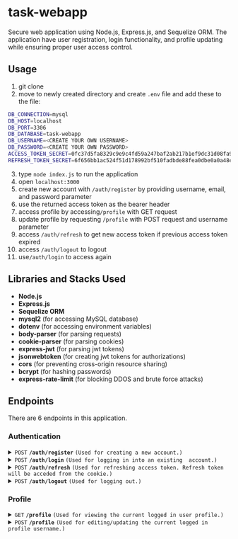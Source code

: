 
# task-webapp

Secure web application using Node.js, Express.js, and Sequelize ORM. The application have user registration, login functionality, and profile updating while ensuring proper user access control.
## Usage
1. git clone
2. move to newly created directory and create `.env` file and add these to the file:

```bash
DB_CONNECTION=mysql
DB_HOST=localhost
DB_PORT=3306
DB_DATABASE=task-webapp
DB_USERNAME=<CREATE YOUR OWN USERNAME>
DB_PASSWORD=<CREATE YOUR OWN PASSWORD>
ACCESS_TOKEN_SECRET=0fc37d5fa8329c9e9c4fd59a247baf2ab217b1ef9dc31d08fa934b5eb170fc22
REFRESH_TOKEN_SECRET=6f656bb1ac524f51d178992bf510fadbde88fea0dbe0a0a48e2a297f043d9e48
```

3. type `node index.js` to run the application
4. open `localhost:3000`
5. create new account with `/auth/register` by providing username, email, and password parameter
6. use the returned access token as the bearer header
7. access profile by accessing`/profile` with GET request
8. update profile by requesting `/profile` with POST request and username parameter
9. access `/auth/refresh` to get new access token if previous access token expired
10. access `/auth/logout` to logout
10. use`/auth/login` to access again
## Libraries and Stacks Used

- **Node.js**
- **Express.js**
- **Sequelize ORM**
- **mysql2** (for accessing MySQL database)
- **dotenv** (for accessing environment variables)
- **body-parser** (for parsing requests)
- **cookie-parser** (for parsing cookies)
- **express-jwt** (for parsing jwt tokens)
- **jsonwebtoken** (for creating jwt tokens for authorizations)
- **cors** (for preventing cross-origin resource sharing)
- **bcrypt** (for hashing passwords)
- **express-rate-limit** (for blocking DDOS and brute force attacks)

## Endpoints
There are 6 endpoints in this application.

### Authentication

<details>
 <summary><code>POST</code> <code><b>/auth/register</b></code> <code>(Used for creating a new account.)</code></summary>

##### Parameters

> | name      |  type     | data type               | description                                                           |
> |-----------|-----------|-------------------------|-----------------------------------------------------------------------|
> | username      |  required | String   | only alphanumeric, length from 3 to 32.  |
> | email      |  required | String   | N/A  |
> | password      |  required | String   | password must be at least 6 characters, must contain at least 1 alphabet, 1 number and 1 special character. 32 characters max.  |


##### Responses

> | http code     | content-type                      | response                                                            |
> |---------------|-----------------------------------|---------------------------------------------------------------------|
> | `201`         | `application/json`        | `{"accessToken": "eyJhbGciO..."}`                                |
> | `406`         | `text/html;charset=utf-8`                | `Password not strong enough`                            |    
> | `406`         | `text/html;charset=utf-8`        | `Not Acceptable`                                |   
> | `406`         | `text/html;charset=utf-8`         | `Email already exists`                                                                |
> 
</details>
<details>
 <summary><code>POST</code> <code><b>/auth/login</b></code> <code>(Used for logging in into an existing  account.)</code></summary>

##### Parameters

> | name      |  type     | data type               | description                                                           |
> |-----------|-----------|-------------------------|-----------------------------------------------------------------------|
> | email      |  required | String   | N/A  |
> | password      |  required | String   | N/A  |


##### Responses

> | http code     | content-type                      | response                                                            |
> |---------------|-----------------------------------|---------------------------------------------------------------------|
> | `201`         | `application/json`        | `{"accessToken": "eyJhbGciO..."}`                                |
> | `406`         | `text/html;charset=utf-8`                | `Email or password is incorrect`                            |
> 
</details>
<details>
 <summary><code>POST</code> <code><b>/auth/refresh</b></code> <code>(Used for refreshing access token. Refresh token will be acceded from the cookie.)</code></summary>

##### Parameters

> None

##### Responses

> | http code     | content-type                      | response                                                            |
> |---------------|-----------------------------------|---------------------------------------------------------------------|
> | `201`         | `application/json`        | `{"accessToken": "eyJhbGciO..."}`                                |
> | `406`         | `text/html;charset=utf-8`                | `Unauthorized`                            |
> 
</details>
<details>
 <summary><code>POST</code> <code><b>/auth/logout</b></code> <code>(Used for logging out.)</code></summary>

##### Parameters

> None

##### Responses

> | http code     | content-type                      | response                                                            |
> |---------------|-----------------------------------|---------------------------------------------------------------------|
> | `200`         | `text/html;charset=utf-8`        | `OK`                                |
> | `406`         | `text/html;charset=utf-8`                | `Unauthorized`                            |
> 
</details>

### Profile
<details>
 <summary><code>GET</code> <code><b>/profile</b></code> <code>(Used for viewing the current logged in user profile.)</code></summary>

##### Headers

> | key     | value                      | description                                                            |
> |---------------|-----------------------------------|---------------------------------------------------------------------|
> | `Authorization`         | `Bearer eyJhbGciOiJ...`        | `access token`                                |
> 

##### Parameters

> None

##### Responses

> | http code     | content-type                      | response                                                            |
> |---------------|-----------------------------------|---------------------------------------------------------------------|
> | `200`         | `application/json`        | `{"username": "hello", "email": "hello@hello.com"}`                                |
> | `406`         | `text/html;charset=utf-8`                | `Unauthorized`                            |
> 
</details>
<details>
 <summary><code>POST</code> <code><b>/profile</b></code> <code>(Used for editing/updating the current logged in profile username.)</code></summary>

##### Headers

> | key     | value                      | description                                                            |
> |---------------|-----------------------------------|---------------------------------------------------------------------|
> | `Authorization`         | `Bearer eyJhbGciOiJ...`        | `access token`                                |
> 

##### Parameters

> | name      |  type     | data type               | description                                                           |
> |-----------|-----------|-------------------------|-----------------------------------------------------------------------|
> | username      |  required | String   | only alphanumeric, length from 3 to 32.  |
> 

##### Responses

> | http code     | content-type                      | response                                                            |
> |---------------|-----------------------------------|---------------------------------------------------------------------|
> | `200`         | `text/html;charset=utf-8`        | `OK`                                |                 
> | `406`         | `text/html;charset=utf-8`        | `Not Acceptable`                                |                 
> | `406`         | `text/html;charset=utf-8`                | `Unauthorized`                            |
> 
</details>
